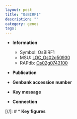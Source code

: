 ```yaml
---
layout: post
title: "OsBIRF1"
description: ""
category: genes
tags: 
---
```


* **Information**  
    + Symbol: OsBIRF1  
    + MSU: [LOC_Os02g50930](http://rice.uga.edu/cgi-bin/ORF_infopage.cgi?orf=LOC_Os02g50930)  
    + RAPdb: [Os02g0743100](http://rapdb.dna.affrc.go.jp/viewer/gbrowse_details/irgsp1?name=Os02g0743100)  

* **Publication**  

* **Genbank accession number**  

* **Key message**  

* **Connection**  

[//]: # * **Key figures**  


